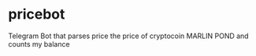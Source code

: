 # pricebot
Telegram Bot that parses price the price of cryptocoin MARLIN POND and counts my balance
